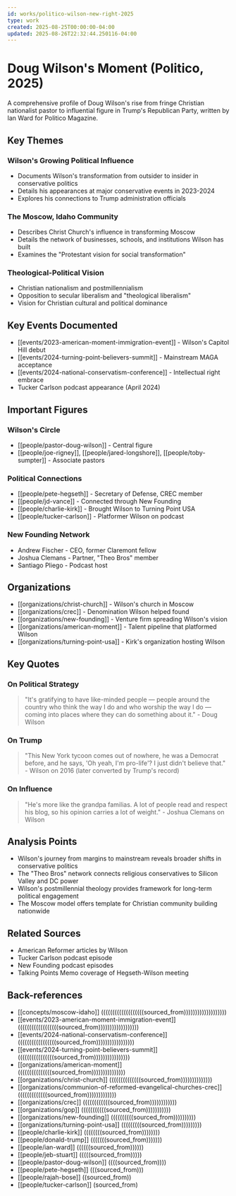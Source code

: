 ```yaml
---
id: works/politico-wilson-new-right-2025
type: work
created: 2025-08-25T00:00:00-04:00
updated: 2025-08-26T22:32:44.250116-04:00
---
```


# Doug Wilson's Moment (Politico, 2025)

A comprehensive profile of Doug Wilson's rise from fringe Christian nationalist pastor to influential figure in Trump's Republican Party, written by Ian Ward for Politico Magazine.

## Key Themes

### Wilson's Growing Political Influence
- Documents Wilson's transformation from outsider to insider in conservative politics
- Details his appearances at major conservative events in 2023-2024
- Explores his connections to Trump administration officials

### The Moscow, Idaho Community
- Describes Christ Church's influence in transforming Moscow
- Details the network of businesses, schools, and institutions Wilson has built
- Examines the "Protestant vision for social transformation"

### Theological-Political Vision
- Christian nationalism and postmillennialism
- Opposition to secular liberalism and "theological liberalism"
- Vision for Christian cultural and political dominance

## Key Events Documented

- [[events/2023-american-moment-immigration-event]] - Wilson's Capitol Hill debut
- [[events/2024-turning-point-believers-summit]] - Mainstream MAGA acceptance
- [[events/2024-national-conservatism-conference]] - Intellectual right embrace
- Tucker Carlson podcast appearance (April 2024)

## Important Figures

### Wilson's Circle
- [[people/pastor-doug-wilson]] - Central figure
- [[people/joe-rigney]], [[people/jared-longshore]], [[people/toby-sumpter]] - Associate pastors

### Political Connections
- [[people/pete-hegseth]] - Secretary of Defense, CREC member
- [[people/jd-vance]] - Connected through New Founding
- [[people/charlie-kirk]] - Brought Wilson to Turning Point USA
- [[people/tucker-carlson]] - Platformer Wilson on podcast

### New Founding Network
- Andrew Fischer - CEO, former Claremont fellow
- Joshua Clemans - Partner, "Theo Bros" member
- Santiago Pliego - Podcast host

## Organizations

- [[organizations/christ-church]] - Wilson's church in Moscow
- [[organizations/crec]] - Denomination Wilson helped found
- [[organizations/new-founding]] - Venture firm spreading Wilson's vision
- [[organizations/american-moment]] - Talent pipeline that platformed Wilson
- [[organizations/turning-point-usa]] - Kirk's organization hosting Wilson

## Key Quotes

### On Political Strategy
> "It's gratifying to have like-minded people — people around the country who think the way I do and who worship the way I do — coming into places where they can do something about it." - Doug Wilson

### On Trump
> "This New York tycoon comes out of nowhere, he was a Democrat before, and he says, 'Oh yeah, I'm pro-life'? I just didn't believe that." - Wilson on 2016 (later converted by Trump's record)

### On Influence
> "He's more like the grandpa familias. A lot of people read and respect his blog, so his opinion carries a lot of weight." - Joshua Clemans on Wilson

## Analysis Points

- Wilson's journey from margins to mainstream reveals broader shifts in conservative politics
- The "Theo Bros" network connects religious conservatives to Silicon Valley and DC power
- Wilson's postmillennial theology provides framework for long-term political engagement
- The Moscow model offers template for Christian community building nationwide

## Related Sources

- American Reformer articles by Wilson
- Tucker Carlson podcast episode
- New Founding podcast episodes
- Talking Points Memo coverage of Hegseth-Wilson meeting

## Back-references
<!-- Auto-maintained by the system -->
- [[concepts/moscow-idaho]] (((((((((((((((((((sourced_from)))))))))))))))))))
- [[events/2023-american-moment-immigration-event]] ((((((((((((((((((sourced_from))))))))))))))))))
- [[events/2024-national-conservatism-conference]] (((((((((((((((((sourced_from)))))))))))))))))
- [[events/2024-turning-point-believers-summit]] ((((((((((((((((sourced_from))))))))))))))))
- [[organizations/american-moment]] (((((((((((((((sourced_from)))))))))))))))
- [[organizations/christ-church]] ((((((((((((((sourced_from))))))))))))))
- [[organizations/communion-of-reformed-evangelical-churches-crec]] (((((((((((((sourced_from)))))))))))))
- [[organizations/crec]] ((((((((((((sourced_from))))))))))))
- [[organizations/gop]] (((((((((((sourced_from)))))))))))
- [[organizations/new-founding]] ((((((((((sourced_from))))))))))
- [[organizations/turning-point-usa]] (((((((((sourced_from)))))))))
- [[people/charlie-kirk]] ((((((((sourced_from))))))))
- [[people/donald-trump]] (((((((sourced_from)))))))
- [[people/ian-ward]] ((((((sourced_from))))))
- [[people/jeb-stuart]] (((((sourced_from)))))
- [[people/pastor-doug-wilson]] ((((sourced_from))))
- [[people/pete-hegseth]] (((sourced_from)))
- [[people/rajah-bose]] ((sourced_from))
- [[people/tucker-carlson]] (sourced_from)

